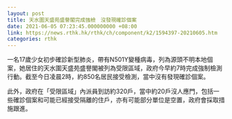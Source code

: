 ```yaml
---
layout: post
title: 天水圍天盛苑盛譽閣完成強檢　沒發現確診個案
date: 2021-06-05 07:23:45.000000000 +08:00
link: https://news.rthk.hk/rthk/ch/component/k2/1594397-20210605.htm
categories: rthk
---
```


一名17歲少女初步確診新型肺炎，帶有N501Y變種病毒，列為源頭不明本地個案，她居住的天水圍天盛苑盛譽閣被列為受限區域，政府今早約7時完成強制檢測行動。截至今日凌晨2時，約850名居民接受檢測，當中沒有發現確診個案。

此外，政府在「受限區域」內派員到訪約320戶，當中約20戶沒人應門，包括一些確診個案和可能已經接受隔離的住戶，亦有可能部分單位是空置，政府會採取措施跟進。
